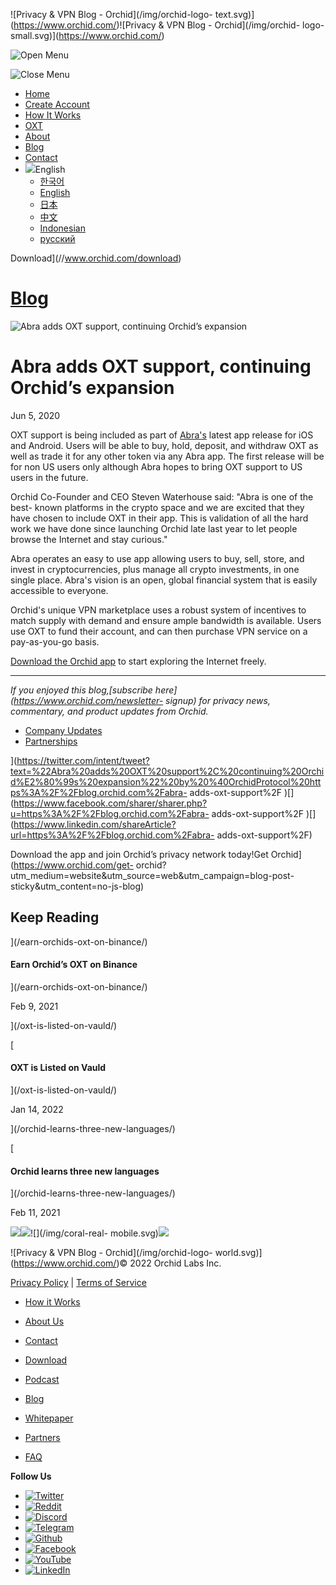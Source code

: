 ![Privacy & VPN Blog - Orchid](/img/orchid-logo-
text.svg)](https://www.orchid.com/)![Privacy & VPN Blog - Orchid](/img/orchid-
logo-small.svg)](https://www.orchid.com/)

![Open Menu](/img/icons/hamburger.svg)

![Close Menu](/img/icons/close.svg)

  * [Home](https://www.orchid.com/)
  * [Create Account](https://www.orchid.com/join)
  * [How It Works](https://www.orchid.com/how-it-works)
  * [OXT](https://www.orchid.com/oxt)
  * [About](https://www.orchid.com/about-us)
  * [Blog](/)
  * [Contact](https://www.orchid.com/contact)
  * ![](/img/globe.svg)English
    * [한국어](//blog.ko.orchid.com/abra-adds-oxt-support/)
    * [English](//blog.orchid.com/abra-adds-oxt-support/)
    * [日本](//blog.ja.orchid.com/abra-adds-oxt-support/)
    * [中文](//blog.zh.orchid.com/abra-adds-oxt-support/)
    * [Indonesian](//blog.id.orchid.com/abra-adds-oxt-support/)
    * [русский](//blog.ru.orchid.com/abra-adds-oxt-support/)

Download](//www.orchid.com/download)

# [Blog](/)

![Abra adds OXT support, continuing Orchid’s
expansion](/static/805cd0d896bda305653ea15313d11cd4/Orchid_BlogImage_Abra.jpg)

# Abra adds OXT support, continuing Orchid’s expansion

Jun 5, 2020  
  

OXT support is being included as part of [Abra's](https://www.abra.com/)
latest app release for iOS and Android. Users will be able to buy, hold,
deposit, and withdraw OXT as well as trade it for any other token via any Abra
app. The first release will be for non US users only although Abra hopes to
bring OXT support to US users in the future.

Orchid Co-Founder and CEO Steven Waterhouse said: "Abra is one of the best-
known platforms in the crypto space and we are excited that they have chosen
to include OXT in their app. This is validation of all the hard work we have
done since launching Orchid late last year to let people browse the Internet
and stay curious."

Abra operates an easy to use app allowing users to buy, sell, store, and
invest in cryptocurrencies, plus manage all crypto investments, in one single
place. Abra's vision is an open, global financial system that is easily
accessible to everyone.

Orchid's unique VPN marketplace uses a robust system of incentives to match
supply with demand and ensure ample bandwidth is available. Users use OXT to
fund their account, and can then purchase VPN service on a pay-as-you-go
basis.

[Download the Orchid app](https://www.orchid.com/download) to start exploring
the Internet freely.

* * *

 _If you enjoyed this blog,[subscribe here](https://www.orchid.com/newsletter-
signup) for privacy news, commentary, and product updates from Orchid._

  * [Company Updates](/tag/company-updates/)
  * [Partnerships](/tag/partnerships/)

](https://twitter.com/intent/tweet?text=%22Abra%20adds%20OXT%20support%2C%20continuing%20Orchid%E2%80%99s%20expansion%22%20by%20%40OrchidProtocol%20https%3A%2F%2Fblog.orchid.com%2Fabra-
adds-oxt-support%2F
)[](https://www.facebook.com/sharer/sharer.php?u=https%3A%2F%2Fblog.orchid.com%2Fabra-
adds-oxt-support%2F
)[](https://www.linkedin.com/shareArticle?url=https%3A%2F%2Fblog.orchid.com%2Fabra-
adds-oxt-support%2F)

Download the app and join Orchid’s privacy network today!Get
Orchid](https://www.orchid.com/get-
orchid?utm_medium=website&utm_source=web&utm_campaign=blog-post-
sticky&utm_content=no-js-blog)

## Keep Reading

](/earn-orchids-oxt-on-binance/)

#### Earn Orchid’s OXT on Binance

](/earn-orchids-oxt-on-binance/)

Feb 9, 2021

](/oxt-is-listed-on-vauld/)

[

#### OXT is Listed on Vauld

](/oxt-is-listed-on-vauld/)

Jan 14, 2022

](/orchid-learns-three-new-languages/)

[

#### Orchid learns three new languages

](/orchid-learns-three-new-languages/)

Feb 11, 2021

![](/img/coral-electric.svg)![](/img/coral-real.svg)![](/img/coral-real-
mobile.svg)![](/img/footer-fish.svg)

![Privacy & VPN Blog - Orchid](/img/orchid-logo-
world.svg)](https://www.orchid.com/)© 2022 Orchid Labs Inc.

[Privacy Policy](https://www.orchid.com/privacy-policy) | [Terms of
Service](https://www.orchid.com/service-terms)

  * [How it Works](https://www.orchid.com/how-it-works)
  * [About Us](https://www.orchid.com/about-us)
  * [Contact](https://www.orchid.com/contact)

  * [Download](https://www.orchid.com/download)
  * [Podcast](https://www.orchid.com/podcast)
  * [Blog](/)

  * [Whitepaper](https://www.orchid.com/assets/whitepaper/whitepaper.pdf)
  * [Partners](https://www.orchid.com/partners)
  * [FAQ](https://www.orchid.com/faq)

 **Follow Us**

  * [![Twitter](/img/icons/social-twitter.svg)](https://twitter.com/OrchidProtocol)
  * [![Reddit](/img/icons/reddit.svg)](https://www.reddit.com/r/orchid/)
  * [![Discord](/img/icons/social-discord.svg)](https://discord.gg/GDbxmjxX9F)
  * [![Telegram](/img/icons/social-telegram.svg)](https://www.t.me/OrchidOfficial)
  * [![Github](/img/icons/social-github.svg)](https://github.com/OrchidTechnologies)
  * [![Facebook](/img/icons/social-facebook.svg)](https://www.facebook.com/OrchidProtocol)
  * [![YouTube](/img/icons/social-youtube.svg)](https://www.youtube.com/channel/UCIH_BKBlNemsCzDhPYZBlHw)
  * [![LinkedIn](/img/icons/social-linkedin.svg)](https://www.linkedin.com/company/orchidprotocol)

